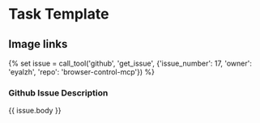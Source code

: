 # Task Template

## Image links

{% set issue = call_tool('github', 'get_issue', {'issue_number': 17, 'owner': 'eyalzh', 'repo': 'browser-control-mcp'}) %}

### Github Issue Description
{{ issue.body }}